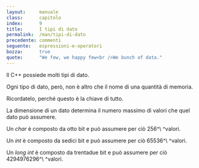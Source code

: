```yaml
---
layout:     manuale
class:      capitolo
index:      9
title:      I tipi di dato
permalink:  /man/tipi-di-dato
precedente: commenti
seguente:   espressioni-e-operatori
bozza:      true
quote:      "We few, we happy few<br />We bunch of data."
---
```


Il C++ possiede molti tipi di dato.

Ogni tipo di dato, però, non è altro che il nome di una quantità di
memoria.

Ricordatelo, perché questo è la chiave di tutto.

La dimensione di un dato determina il numero massimo di valori che quel
dato può assumere.

Un *char* è composto da otto bit e può assumere per ciò 256^\ ^valori.

Un *int* è composto da sedici bit e può assumere per ciò
65536^\ ^valori.

Un *long int* è composto da trentadue bit e può assumere per ciò
4294976296^\ ^valori.
